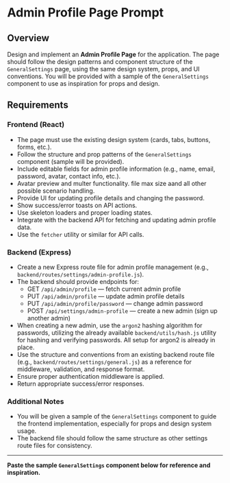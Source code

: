 # Admin Profile Page Prompt

## Overview

Design and implement an **Admin Profile Page** for the application. The page should follow the design patterns and component structure of the `GeneralSettings` page, using the same design system, props, and UI conventions. You will be provided with a sample of the `GeneralSettings` component to use as inspiration for props and design.

## Requirements

### Frontend (React)

- The page must use the existing design system (cards, tabs, buttons, forms, etc.).
- Follow the structure and prop patterns of the `GeneralSettings` component (sample will be provided).
- Include editable fields for admin profile information (e.g., name, email, password, avatar, contact info, etc.).
- Avatar preview and multer functionality. file max size aand all other possible scenario handling.
- Provide UI for updating profile details and changing the password.
- Show success/error toasts on API actions.
- Use skeleton loaders and proper loading states.
- Integrate with the backend API for fetching and updating admin profile data.
- Use the `fetcher` utility or similar for API calls.

### Backend (Express)

- Create a new Express route file for admin profile management (e.g., `backend/routes/settings/admin-profile.js`).
- The backend should provide endpoints for:
  - GET `/api/admin/profile` — fetch current admin profile
  - PUT `/api/admin/profile` — update admin profile details
  - PUT `/api/admin/profile/password` — change admin password
  - POST `/api/settings/admin-profile` — create a new admin (sign up another admin)
- When creating a new admin, use the `argon2` hashing algorithm for passwords, utilizing the already available `backend/utils/hash.js` utility for hashing and verifying passwords. All setup for argon2 is already in place.
- Use the structure and conventions from an existing backend route file (e.g., `backend/routes/settings/general.js`) as a reference for middleware, validation, and response format.
- Ensure proper authentication middleware is applied.
- Return appropriate success/error responses.

### Additional Notes

- You will be given a sample of the `GeneralSettings` component to guide the frontend implementation, especially for props and design system usage.
- The backend file should follow the same structure as other settings route files for consistency.

---

**Paste the sample `GeneralSettings` component below for reference and inspiration.**
